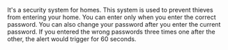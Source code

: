 It's a security system for homes. This system is used to prevent thieves from entering your home. You can enter only when you enter the correct password. You can also change your password after you enter the current password. If you entered the wrong passwords three times one after the other, the alert would trigger for 60 seconds.
